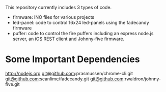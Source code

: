 This repository currently includes 3 types of code.  
* firmware: INO files for various projects
* led-panel: code to control 16x24 led-panels using the fadecandy firmware
* puffer: code to control the fire puffers including an express node.js server, an iOS REST client and Johnny-five firmware.

Some Important Dependencies
===========================
http://nodejs.org
git@github.com:prasmussen/chrome-cli.git
git@github.com:scanlime/fadecandy.git
git@github.com:rwaldron/johnny-five.git



